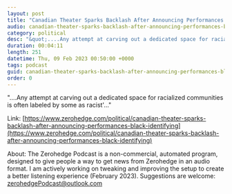 ```yaml
---
layout: post
title: "Canadian Theater Sparks Backlash After Announcing Performances For &quot;Black-Identifying Audiences&quot;"
audio: canadian-theater-sparks-backlash-after-announcing-performances-black-identifying-0
category: political
desc: "&quot;....Any attempt at carving out a dedicated space for racialized communities is often labeled by some as racist'...&quot;"
duration: 00:04:11
length: 251
datetime: Thu, 09 Feb 2023 00:50:00 +0000
tags: podcast
guid: canadian-theater-sparks-backlash-after-announcing-performances-black-identifying-0
order: 0
---
```

&quot;....Any attempt at carving out a dedicated space for racialized communities is often labeled by some as racist'...&quot;

Link: [https://www.zerohedge.com/political/canadian-theater-sparks-backlash-after-announcing-performances-black-identifying](https://www.zerohedge.com/political/canadian-theater-sparks-backlash-after-announcing-performances-black-identifying)

About: The Zerohedge Podcast is a non-commercial, automated program, designed to give people a way to get news from Zerohedge in an audio format.  I am actively working on tweaking and improving the setup to create a better listening experience (February 2023).  Suggestions are welcome: [zerohedgePodcast@outlook.com](mailto:zerohedgePodcast@outlook.com)